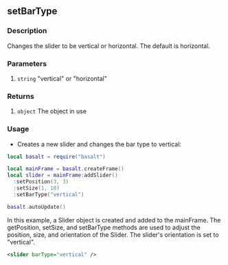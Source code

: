 ## setBarType

### Description

Changes the slider to be vertical or horizontal. The default is horizontal.

### Parameters

1. `string`  "vertical" or "horizontal"

### Returns

1. `object` The object in use

### Usage

* Creates a new slider and changes the bar type to vertical:

```lua
local basalt = require("basalt")

local mainFrame = basalt.createFrame()
local slider = mainFrame:addSlider()
  :setPosition(3, 3)
  :setSize(1, 10)
  :setBarType("vertical")

basalt.autoUpdate()
```

In this example, a Slider object is created and added to the mainFrame. The getPosition, setSize, and setBarType methods are used to adjust the position, size, and orientation of the Slider. The slider's orientation is set to "vertical".

```xml
<slider barType="vertical" />
```
